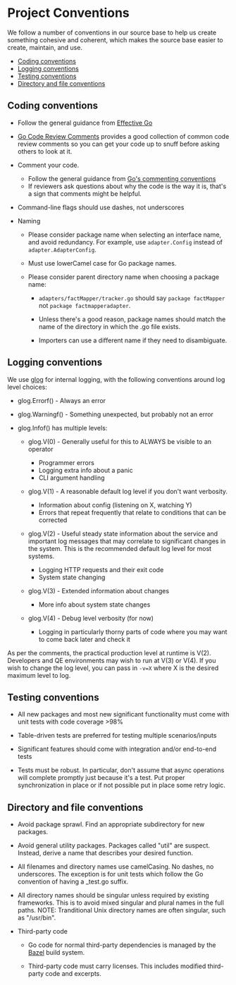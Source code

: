 # Project Conventions

We follow a number of conventions in our source base to help us create
something cohesive and coherent, which makes the source base easier to
create, maintain, and use.

- [Coding conventions](#coding-conventions)
- [Logging conventions](#logging-conventions)
- [Testing conventions](#testing-conventions)
- [Directory and file conventions](#directory-and-file-conventions)

## Coding conventions

  - Follow the general guidance from [Effective Go](https://golang.org/doc/effective_go.html)

  - [Go Code Review Comments](https://github.com/golang/go/wiki/CodeReviewComments) provides a
  good collection of common code review comments so you can get your code up to snuff before
  asking others to look at it.

  - Comment your code.

    - Follow the general guidance from [Go's commenting conventions](http://blog.golang.org/godoc-documenting-go-code)
    - If reviewers ask questions about why the code is the way it is, that's a sign that comments might be helpful.

  - Command-line flags should use dashes, not underscores

  - Naming

      - Please consider package name when selecting an interface name, and avoid
      redundancy. For example, use `adapter.Config` instead of `adapter.AdapterConfig`.

      - Must use lowerCamel case for Go package names.

      - Please consider parent directory name when choosing a package name:

          - `adapters/factMapper/tracker.go` should say `package factMapper` not `package factmapperadapter`.

          - Unless there's a good reason, package names should match the name of the directory in which the .go file exists.

          - Importers can use a different name if they need to disambiguate.

## Logging conventions

We use [glog](http://godoc.org/github.com/golang/glog) for internal logging,
with the following conventions around log level choices:

- glog.Errorf() - Always an error

- glog.Warningf() - Something unexpected, but probably not an error

- glog.Infof() has multiple levels:

  - glog.V(0) - Generally useful for this to ALWAYS be visible to an operator
    - Programmer errors
    - Logging extra info about a panic
    - CLI argument handling

  - glog.V(1) - A reasonable default log level if you don't want verbosity.
    - Information about config (listening on X, watching Y)
    - Errors that repeat frequently that relate to conditions that can be corrected

  - glog.V(2) - Useful steady state information about the service and important
  log messages that may correlate to significant changes in the system.  This is
  the recommended default log level for most systems.
    - Logging HTTP requests and their exit code
    - System state changing

  - glog.V(3) - Extended information about changes
    - More info about system state changes

  - glog.V(4) - Debug level verbosity (for now)
    - Logging in particularly thorny parts of code where you may want to come
    back later and check it

As per the comments, the practical production level at runtime is V(2). Developers and QE
environments may wish to run at V(3) or V(4). If you wish to change the log
level, you can pass in `-v=X` where X is the desired maximum level to log.

## Testing conventions

  - All new packages and most new significant functionality must come with unit tests
  with code coverage >98%

  - Table-driven tests are preferred for testing multiple scenarios/inputs

  - Significant features should come with integration and/or end-to-end tests

  - Tests must be robust. In particular, don't assume that async operations will
  complete promptly just because it's a test. Put proper synchronization in place
  or if not possible put in place some retry logic.

## Directory and file conventions

  - Avoid package sprawl. Find an appropriate subdirectory for new packages.

  - Avoid general utility packages. Packages called "util" are suspect. Instead,
  derive a name that describes your desired function.

  - All filenames and directory names use camelCasing. No dashes, no underscores. The exception is for
  unit tests which follow the Go convention of having a _test.go suffix.

  - All directory names should be singular unless required by existing frameworks.
  This is to avoid mixed singular and plural names in the full paths. NOTE:
  Tranditional Unix directory names are often singular, such as "/usr/bin".

  - Third-party code

    - Go code for normal third-party dependencies is managed by the [Bazel](http://bazel.build) build system.

    - Third-party code must carry licenses. This includes modified third-party code and excerpts.
